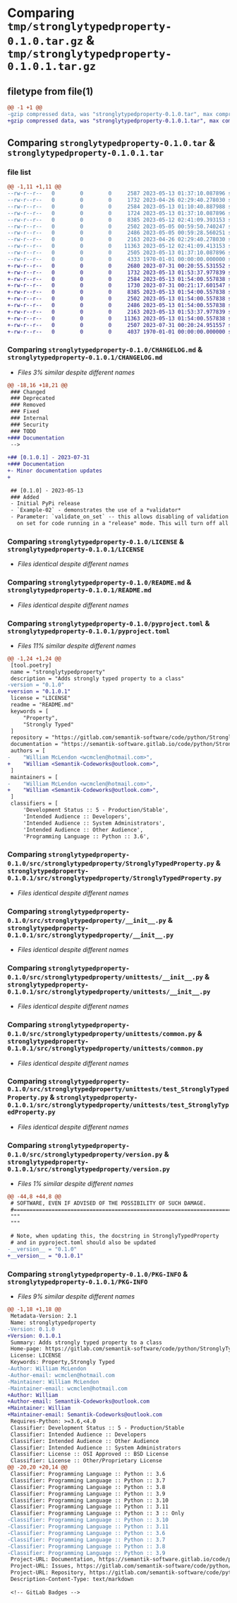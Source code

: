 # Comparing `tmp/stronglytypedproperty-0.1.0.tar.gz` & `tmp/stronglytypedproperty-0.1.0.1.tar.gz`

## filetype from file(1)

```diff
@@ -1 +1 @@
-gzip compressed data, was "stronglytypedproperty-0.1.0.tar", max compression
+gzip compressed data, was "stronglytypedproperty-0.1.0.1.tar", max compression
```

## Comparing `stronglytypedproperty-0.1.0.tar` & `stronglytypedproperty-0.1.0.1.tar`

### file list

```diff
@@ -1,11 +1,11 @@
--rw-r--r--   0        0        0     2587 2023-05-13 01:37:10.087896 stronglytypedproperty-0.1.0/CHANGELOG.md
--rw-r--r--   0        0        0     1732 2023-04-26 02:29:40.278030 stronglytypedproperty-0.1.0/LICENSE
--rw-r--r--   0        0        0     2584 2023-05-13 01:10:40.887988 stronglytypedproperty-0.1.0/README.md
--rw-r--r--   0        0        0     1724 2023-05-13 01:37:10.087896 stronglytypedproperty-0.1.0/pyproject.toml
--rw-r--r--   0        0        0     8385 2023-05-12 02:41:09.393153 stronglytypedproperty-0.1.0/src/stronglytypedproperty/StronglyTypedProperty.py
--rw-r--r--   0        0        0     2502 2023-05-05 00:59:50.740247 stronglytypedproperty-0.1.0/src/stronglytypedproperty/__init__.py
--rw-r--r--   0        0        0     2486 2023-05-05 00:59:28.560251 stronglytypedproperty-0.1.0/src/stronglytypedproperty/unittests/__init__.py
--rw-r--r--   0        0        0     2163 2023-04-26 02:29:40.278030 stronglytypedproperty-0.1.0/src/stronglytypedproperty/unittests/common.py
--rw-r--r--   0        0        0    11363 2023-05-12 02:41:09.413153 stronglytypedproperty-0.1.0/src/stronglytypedproperty/unittests/test_StronglyTypedProperty.py
--rw-r--r--   0        0        0     2505 2023-05-13 01:37:10.087896 stronglytypedproperty-0.1.0/src/stronglytypedproperty/version.py
--rw-r--r--   0        0        0     4333 1970-01-01 00:00:00.000000 stronglytypedproperty-0.1.0/PKG-INFO
+-rw-r--r--   0        0        0     2680 2023-07-31 00:20:55.531552 stronglytypedproperty-0.1.0.1/CHANGELOG.md
+-rw-r--r--   0        0        0     1732 2023-05-13 01:53:37.977839 stronglytypedproperty-0.1.0.1/LICENSE
+-rw-r--r--   0        0        0     2584 2023-05-13 01:54:00.557838 stronglytypedproperty-0.1.0.1/README.md
+-rw-r--r--   0        0        0     1730 2023-07-31 00:21:17.601547 stronglytypedproperty-0.1.0.1/pyproject.toml
+-rw-r--r--   0        0        0     8385 2023-05-13 01:54:00.557838 stronglytypedproperty-0.1.0.1/src/stronglytypedproperty/StronglyTypedProperty.py
+-rw-r--r--   0        0        0     2502 2023-05-13 01:54:00.557838 stronglytypedproperty-0.1.0.1/src/stronglytypedproperty/__init__.py
+-rw-r--r--   0        0        0     2486 2023-05-13 01:54:00.557838 stronglytypedproperty-0.1.0.1/src/stronglytypedproperty/unittests/__init__.py
+-rw-r--r--   0        0        0     2163 2023-05-13 01:53:37.977839 stronglytypedproperty-0.1.0.1/src/stronglytypedproperty/unittests/common.py
+-rw-r--r--   0        0        0    11363 2023-05-13 01:54:00.557838 stronglytypedproperty-0.1.0.1/src/stronglytypedproperty/unittests/test_StronglyTypedProperty.py
+-rw-r--r--   0        0        0     2507 2023-07-31 00:20:24.951557 stronglytypedproperty-0.1.0.1/src/stronglytypedproperty/version.py
+-rw-r--r--   0        0        0     4037 1970-01-01 00:00:00.000000 stronglytypedproperty-0.1.0.1/PKG-INFO
```

### Comparing `stronglytypedproperty-0.1.0/CHANGELOG.md` & `stronglytypedproperty-0.1.0.1/CHANGELOG.md`

 * *Files 3% similar despite different names*

```diff
@@ -18,16 +18,21 @@
 ### Changed
 ### Deprecated
 ### Removed
 ### Fixed
 ### Internal
 ### Security
 ### TODO
+### Documentation
 -->
 
+## [0.1.0.1] - 2023-07-31
+### Documentation
+- Minor documentation updates
+
 
 ## [0.1.0] - 2023-05-13
 ### Added
 - Initial PyPi release
 - `Example-02` - demonstrates the use of a *validator*
 - Parameter: `validate_on_set` -- this allows disabling of validation checks
   on set for code running in a "release" mode. This will turn off all validation
```

### Comparing `stronglytypedproperty-0.1.0/LICENSE` & `stronglytypedproperty-0.1.0.1/LICENSE`

 * *Files identical despite different names*

### Comparing `stronglytypedproperty-0.1.0/README.md` & `stronglytypedproperty-0.1.0.1/README.md`

 * *Files identical despite different names*

### Comparing `stronglytypedproperty-0.1.0/pyproject.toml` & `stronglytypedproperty-0.1.0.1/pyproject.toml`

 * *Files 11% similar despite different names*

```diff
@@ -1,24 +1,24 @@
 [tool.poetry]
 name = "stronglytypedproperty"
 description = "Adds strongly typed property to a class"
-version = "0.1.0"
+version = "0.1.0.1"
 license = "LICENSE"
 readme = "README.md"
 keywords = [
     "Property",
     "Strongly Typed"
 ]
 repository = "https://gitlab.com/semantik-software/code/python/StronglyTypedProperty"
 documentation = "https://semantik-software.gitlab.io/code/python/StronglyTypedProperty"
 authors = [
-    "William McLendon <wcmclen@hotmail.com>",
+    "William <Semantik-Codeworks@outlook.com>",
 ]
 maintainers = [
-    "William McLendon <wcmclen@hotmail.com>",
+    "William <Semantik-Codeworks@outlook.com>",
 ]
 classifiers = [
     'Development Status :: 5 - Production/Stable',
     'Intended Audience :: Developers',
     'Intended Audience :: System Administrators',
     'Intended Audience :: Other Audience',
     'Programming Language :: Python :: 3.6',
```

### Comparing `stronglytypedproperty-0.1.0/src/stronglytypedproperty/StronglyTypedProperty.py` & `stronglytypedproperty-0.1.0.1/src/stronglytypedproperty/StronglyTypedProperty.py`

 * *Files identical despite different names*

### Comparing `stronglytypedproperty-0.1.0/src/stronglytypedproperty/__init__.py` & `stronglytypedproperty-0.1.0.1/src/stronglytypedproperty/__init__.py`

 * *Files identical despite different names*

### Comparing `stronglytypedproperty-0.1.0/src/stronglytypedproperty/unittests/__init__.py` & `stronglytypedproperty-0.1.0.1/src/stronglytypedproperty/unittests/__init__.py`

 * *Files identical despite different names*

### Comparing `stronglytypedproperty-0.1.0/src/stronglytypedproperty/unittests/common.py` & `stronglytypedproperty-0.1.0.1/src/stronglytypedproperty/unittests/common.py`

 * *Files identical despite different names*

### Comparing `stronglytypedproperty-0.1.0/src/stronglytypedproperty/unittests/test_StronglyTypedProperty.py` & `stronglytypedproperty-0.1.0.1/src/stronglytypedproperty/unittests/test_StronglyTypedProperty.py`

 * *Files identical despite different names*

### Comparing `stronglytypedproperty-0.1.0/src/stronglytypedproperty/version.py` & `stronglytypedproperty-0.1.0.1/src/stronglytypedproperty/version.py`

 * *Files 1% similar despite different names*

```diff
@@ -44,8 +44,8 @@
 # SOFTWARE, EVEN IF ADVISED OF THE POSSIBILITY OF SUCH DAMAGE.
 #===============================================================================
 """
 """
 
 # Note, when updating this, the docstring in StronglyTypedProperty
 # and in pyproject.toml should also be updated
-__version__ = "0.1.0"
+__version__ = "0.1.0.1"
```

### Comparing `stronglytypedproperty-0.1.0/PKG-INFO` & `stronglytypedproperty-0.1.0.1/PKG-INFO`

 * *Files 9% similar despite different names*

```diff
@@ -1,18 +1,18 @@
 Metadata-Version: 2.1
 Name: stronglytypedproperty
-Version: 0.1.0
+Version: 0.1.0.1
 Summary: Adds strongly typed property to a class
 Home-page: https://gitlab.com/semantik-software/code/python/StronglyTypedProperty
 License: LICENSE
 Keywords: Property,Strongly Typed
-Author: William McLendon
-Author-email: wcmclen@hotmail.com
-Maintainer: William McLendon
-Maintainer-email: wcmclen@hotmail.com
+Author: William
+Author-email: Semantik-Codeworks@outlook.com
+Maintainer: William
+Maintainer-email: Semantik-Codeworks@outlook.com
 Requires-Python: >=3.6,<4.0
 Classifier: Development Status :: 5 - Production/Stable
 Classifier: Intended Audience :: Developers
 Classifier: Intended Audience :: Other Audience
 Classifier: Intended Audience :: System Administrators
 Classifier: License :: OSI Approved :: BSD License
 Classifier: License :: Other/Proprietary License
@@ -20,20 +20,14 @@
 Classifier: Programming Language :: Python :: 3.6
 Classifier: Programming Language :: Python :: 3.7
 Classifier: Programming Language :: Python :: 3.8
 Classifier: Programming Language :: Python :: 3.9
 Classifier: Programming Language :: Python :: 3.10
 Classifier: Programming Language :: Python :: 3.11
 Classifier: Programming Language :: Python :: 3 :: Only
-Classifier: Programming Language :: Python :: 3.10
-Classifier: Programming Language :: Python :: 3.11
-Classifier: Programming Language :: Python :: 3.6
-Classifier: Programming Language :: Python :: 3.7
-Classifier: Programming Language :: Python :: 3.8
-Classifier: Programming Language :: Python :: 3.9
 Project-URL: Documentation, https://semantik-software.gitlab.io/code/python/StronglyTypedProperty
 Project-URL: Issues, https://gitlab.com/semantik-software/code/python/stronglytypedproperty/-/issues
 Project-URL: Repository, https://gitlab.com/semantik-software/code/python/StronglyTypedProperty
 Description-Content-Type: text/markdown
 
 <!-- GitLab Badges -->
```


